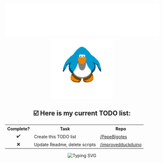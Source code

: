 <img src="images/impepebigotes-cropped.svg" align="center"
/>
<div align=center>
<a href="https://www.youtube.com/watch?v=2rYU25Fs4Pk&ab_channel=kxrreposts">
<img src="images/penguin.gif" width=40% alt="Penguin from the game 'Club Penguin' hittin some moves"/>
</a>
</div>


<h2 align="center"><b>☑️ Here is my current TODO list:</b></h2>
<table align="center">
  <tr>
    <th><b>Complete?</b></th>
    <th><b>Task</b></th>
    <th><b>Repo</b></th>
  </tr>
<!---
✔️
❌
--->
  <tr>
    <td align="center">✔️</td>
    <td>Create this TODO list</td>
    <td><a href="https://github.com/PepeBigotes/PepeBigotes">/PepeBigotes</a></td>
  </tr>
  <tr>
    <td align="center">❌</td>
    <td>Update Readme, delete scripts</td>
    <td><a href="https://github.com/PepeBigotes/improvedduckduino">/improvedduckduino</a></td>
  </tr>

</table>

<p></p>

<div align="center">
<img src="https://readme-typing-svg.demolab.com?font=Comic+Neue&duration=3500&pause=2500&color=00FF00&center=true&vCenter=true&width=435&lines=Thanks+for+visiting+my+profile!;Consider+checking+my+work+while+you+are+here;Have+a+nice+day!" alt="Typing SVG" />
</div>